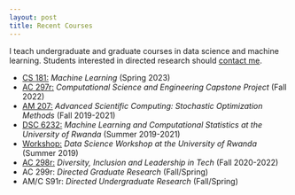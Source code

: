 ```yaml
---
layout: post
title: Recent Courses
---
```


I teach undergraduate and graduate courses in data science and machine learning. Students interested in directed research should [contact me](/advising.html).

* [CS 181:](https://harvard-ml-courses.github.io/cs181-web/) *Machine Learning* (Spring 2023)
* [AC 297r:](https://www.capstone.iacs.seas.harvard.edu) *Computational Science and Engineering Capstone Project* (Fall 2022)
* [AM 207:](https://onefishy.github.io/am207/) *Advanced Scientific Computing: Stochastic Optimization Methods* (Fall 2019-2021)
* [DSC 6232:](https://onefishy.github.io/Rwanda-Data-Science/) *Machine Learning and Computational Statistics at the University of Rwanda* (Summer 2019-2021)
* [Workshop:](https://github.com/onefishy/rwanda_workshop) *Data Science Workshop at the University of Rwanda* (Summer 2019)
* [AC 298r:](https://onefishy.github.io/DIL_in_tech/) *Diversity, Inclusion and Leadership in Tech* (Fall 2020-2022)
* AC 299r: *Directed Graduate Research* (Fall/Spring)
* AM/C S91r: *Directed Undergraduate Research* (Fall/Spring)


